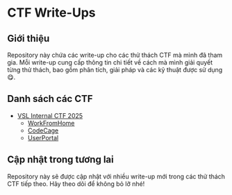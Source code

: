 # CTF Write-Ups

## Giới thiệu
Repository này chứa các write-up cho các thử thách CTF mà mình đã tham gia. Mỗi write-up cung cấp thông tin chi tiết về cách mà mình giải quyết từng thử thách, bao gồm phân tích, giải pháp và các kỹ thuật được sử dụng 😋.

## Danh sách các CTF
- [VSL Internal CTF 2025](./VSL-Internal-CTF-2025)
  - [WorkFromHome](./VSL-Internal-CTF-2025/WorkFromHome/WorkFromHome.md)
  - [CodeCage](./VSL-Internal-CTF-2025/CodeCage/CodeCage.md)
  - [UserPortal](./VSL-Internal-CTF-2025/UserPortal/UserPortal.md)

## Cập nhật trong tương lai
Repository này sẽ được cập nhật với nhiều write-up mới trong các thử thách CTF tiếp theo. Hãy theo dõi để không bỏ lỡ nhé!
